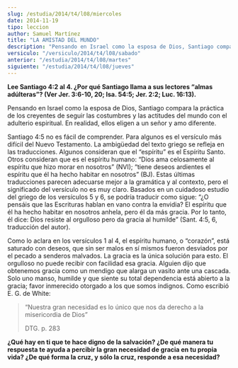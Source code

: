 ```yaml
---
slug: /estudia/2014/t4/l08/miercoles
date: 2014-11-19
tipo: leccion
author: Samuel Martínez
title: "LA AMISTAD DEL MUNDO"
description: "Pensando en Israel como la esposa de Dios, Santiago compara la práctica de los  creyentes de seguir las costumbres y las actitudes del mundo con el adulterio  espiritual. En realidad, ellos eligen a un señor y amo diferente."
versiculo: "/versiculo/2014/t4/l08/sabado"
anterior: "/estudia/2014/t4/l08/martes"
siguiente: "/estudia/2014/t4/l08/jueves"
---
```


**Lee Santiago 4:2 al 4. ¿Por qué Santiago llama a sus lectores “almas adúlteras”? (Ver Jer. 3:6-10, 20; Isa. 54:5; Jer. 2:2; Luc. 16:13).**

Pensando en Israel como la esposa de Dios, Santiago compara la práctica de los creyentes de seguir las costumbres y las actitudes del mundo con el adulterio espiritual. En realidad, ellos eligen a un señor y amo diferente.

Santiago 4:5 no es fácil de comprender. Para algunos es el versículo más difícil del Nuevo Testamento. La ambigüedad del texto griego se refleja en las traducciones. Algunos consideran que el “espíritu” es el Espíritu Santo. Otros consideran que es el espíritu humano: “Dios ama celosamente al espíritu que hizo morar en nosotros” (NVI); “tiene deseos ardientes el espíritu que él ha hecho habitar en nosotros” (BJ). Estas últimas traducciones parecen adecuarse mejor a la gramática y al contexto, pero el significado del versículo no es muy claro. Basados en un cuidadoso estudio del griego de los versículos 5 y 6, se podría traducir como sigue: “¿O pensáis que las Escrituras hablan en vano contra la envidia? El espíritu que él ha hecho habitar en nosotros anhela, pero él da más gracia. Por lo tanto, él dice: Dios resiste al orgulloso pero da gracia al humilde” (Sant. 4:5, 6, traducción del autor).

Como lo aclara en los versículos 1 al 4, el espíritu humano, o “corazón”, está saturado con deseos, que sin ser malos en sí mismos fueron desviados por el pecado a senderos malvados. La gracia es la única solución para esto. El orgulloso no puede recibir con facilidad esa gracia. Alguien dijo que obtenemos gracia como un mendigo que alarga un vasito ante una cascada. Solo uno manso, humilde y que siente su total dependencia está abierto a la gracia; favor inmerecido otorgado a los que somos indignos. Como escribió E. G. de White:

> “Nuestra gran necesidad es lo único que nos da derecho a la misericordia de Dios”
>
> DTG. p. 283

**¿Qué hay en ti que te hace digno de la salvación? ¿De qué manera tu respuesta te ayuda a percibir la gran necesidad de gracia en tu propia vida? ¿De qué forma la cruz, y sólo la cruz, responde a esa necesidad?**
